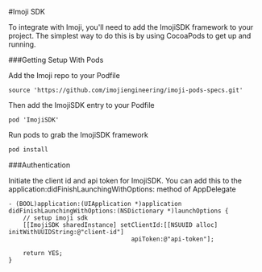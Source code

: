 #Imoji SDK

To integrate with Imoji, you'll need to add the ImojiSDK framework to your project. The simplest way to do this is by using CocoaPods to get up and running.


###Getting Setup With Pods

Add the Imoji repo to your Podfile

```
source 'https://github.com/imojiengineering/imoji-pods-specs.git'
```

Then add the ImojiSDK entry to your Podfile

```
pod 'ImojiSDK'
```

Run pods to grab the ImojiSDK framework

```bash
pod install
```

###Authentication

Initiate the client id and api token for ImojiSDK. You can add this to the application:didFinishLaunchingWithOptions: method of AppDelegate

```
- (BOOL)application:(UIApplication *)application didFinishLaunchingWithOptions:(NSDictionary *)launchOptions {
    // setup imoji sdk
    [[ImojiSDK sharedInstance] setClientId:[[NSUUID alloc] initWithUUIDString:@"client-id"]
                                  apiToken:@"api-token"];

    return YES;
}
```


